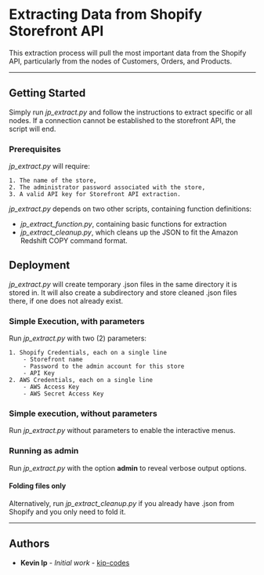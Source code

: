 # Extracting Data from Shopify Storefront API

This extraction process will pull the most important data from the Shopify API, particularly from the nodes of Customers, Orders, and Products.

__________

## Getting Started

Simply run *jp_extract.py* and follow the instructions to extract specific or all nodes.
If a connection cannot be established to the storefront API, the script will end.

### Prerequisites

*jp_extract.py* will require:

```
1. The name of the store,
2. The administrator password associated with the store,
3. A valid API key for Storefront API extraction.
```

*jp_extract.py* depends on two other scripts, containing function definitions:

- *jp_extract_function.py*, containing basic functions for extraction
- *jp_extract_cleanup.py*, which cleans up the JSON to fit the Amazon Redshift COPY command format.


## Deployment

*jp_extract.py* will create temporary .json files in the same directory it is stored in.
It will also create a subdirectory and store cleaned .json files there, if one does not already exist.

### Simple Execution, with parameters
Run *jp_extract.py* with two (2) parameters:
```
1. Shopify Credentials, each on a single line
    - Storefront name
    - Password to the admin account for this store
    - API Key
2. AWS Credentials, each on a single line
    - AWS Access Key
    - AWS Secret Access Key
```

### Simple execution, without parameters
Run *jp_extract.py* without parameters to enable the interactive menus.


### Running as admin
Run *jp_extract.py* with the option **admin** to reveal verbose output options.


#### Folding files only
Alternatively, run *jp_extract_cleanup.py* if you already have .json from Shopify and you only need to fold it.

__________

## Authors

* **Kevin Ip** - *Initial work* - [kip-codes](https://github.com/kip-codes)
